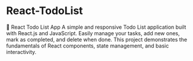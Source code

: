 # React-TodoList
📝 React Todo List App  A simple and responsive Todo List application built with React.js and JavaScript. Easily manage your tasks, add new ones, mark as completed, and delete when done. This project demonstrates the fundamentals of React components, state management, and basic interactivity.
